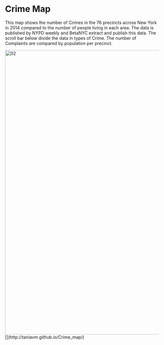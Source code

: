 # Crime Map

This map shows the number of Crimes in the 76 precincts across New York in 2014 compared to the number of people living in each area. The data is published by NYPD weekly and BetaNYC extract and publish this data. The scroll bar below divide the data in types of Crime. The number of Complaints are compared by population per precinct.

<img width="931" alt="02" src="https://user-images.githubusercontent.com/14100975/28101258-50400c24-6695-11e7-9916-7a5d2c701fb5.png">
[](http://taniavm.github.io/Crime_map/)
